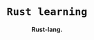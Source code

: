 <div align="center">

  <h1><code>Rust learning</code></h1>

<strong>Rust-lang<a href="https://www.rust-lang.org/learn"></a>.</strong>
